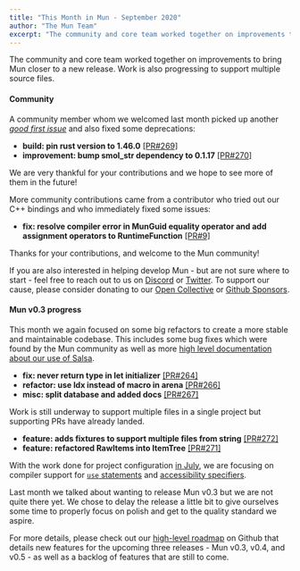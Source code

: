 ```yaml
---
title: "This Month in Mun - September 2020"
author: "The Mun Team"
excerpt: "The community and core team worked together on improvements to bring Mun closer to a new release."
---
```


The community and core team worked together on improvements to bring Mun closer to a new release. 
Work is also progressing to support multiple source files.

#### Community

A community member whom we welcomed last month picked up another [*good first issue*][gfi] and also 
fixed some deprecations:

* **build: pin rust version to 1.46.0** [[PR#269]](https://github.com/mun-lang/mun/pull/269)
* **improvement: bump smol_str dependency to 0.1.17** [[PR#270]](https://github.com/mun-lang/mun/pull/270)

We are very thankful for your contributions and we hope to see more of them in the future!

More community contributions came from a contributor who tried out our C++ bindings and who 
immediately fixed some issues:

* **fix: resolve compiler error in MunGuid equality operator and add assignment operators to RuntimeFunction** [[PR#9]](https://github.com/mun-lang/runtime-ffi/pull/9)

Thanks for your contributions, and welcome to the Mun community!

If you are also interested in helping develop Mun - but are not sure where to start - feel free to
reach out to us on [Discord](https://discord.gg/SfvvcCU) or [Twitter][twi]. To support our cause,
please consider donating to our [Open Collective][oc] or [Github Sponsors][gs].

[gfi]: https://github.com/mun-lang/mun/issues?q=is%3Aissue+is%3Aopen+label%3A%22good+first+issue%22
[oc]: https://opencollective.com/mun
[gs]: https://github.com/sponsors/mun-lang
[twi]: https://twitter.com/munlangorg

#### Mun v0.3 progress

This month we again focused on some big refactors to create a more stable and maintainable codebase. 
This includes some bug fixes which were found by the Mun community as well as more [high level 
documentation about our use of Salsa](https://docs.mun-lang.org/ch04-01-salsa.html).

* **fix: never return type in let initializer** [[PR#264]](https://github.com/mun-lang/mun/pull/264)
* **refactor: use Idx<T> instead of macro in arena** [[PR#266]](https://github.com/mun-lang/mun/pull/266)
* **misc: split database and added docs** [[PR#267]](https://github.com/mun-lang/mun/pull/267)

Work is still underway to support multiple files in a single project but supporting PRs have already 
landed.

* **feature: adds fixtures to support multiple files from string** [[PR#272]](https://github.com/mun-lang/mun/pull/272)
* **feature: refactored RawItems into ItemTree** [[PR#271]](https://github.com/mun-lang/mun/pull/271)

With the work done for project configuration [in July](../../../07/30/this-month-july/), we are 
focusing on compiler support for [`use` statements](https://github.com/mun-lang/mun/issues/249) and 
[accessibility specifiers](https://github.com/mun-lang/mun/issues/248).

Last month we talked about wanting to release Mun v0.3 but we are not quite there yet. We chose to 
delay the release a little bit to give ourselves some time to properly focus on polish and get to 
the quality standard we aspire. 

For more details, please check out our [high-level
roadmap](https://github.com/mun-lang/mun/projects/2) on Github that details new features for the
upcoming three releases - Mun v0.3, v0.4, and v0.5 - as well as a backlog of features that are
still to come.
